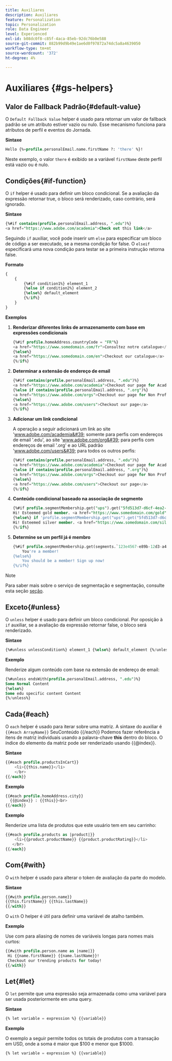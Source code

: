 ```yaml
---
title: Auxiliares
description: Auxiliares
feature: Personalization
topic: Personalization
role: Data Engineer
level: Experienced
exl-id: b08dc0f8-c85f-4aca-85eb-92dc76b0e588
source-git-commit: 882b99d9b49e1ae6d0f97872a74dc5a8a4639050
workflow-type: tm+mt
source-wordcount: '372'
ht-degree: 4%

---
```


# Auxiliares {#gs-helpers}

## Valor de Fallback Padrão{#default-value}

O `Default Fallback Value` helper é usado para retornar um valor de fallback padrão se um atributo estiver vazio ou nulo. Esse mecanismo funciona para atributos de perfil e eventos do Jornada.

**Sintaxe**

```sql
Hello {%=profile.personalEmail.name.firstName ?: 'there' %}!
```

Neste exemplo, o valor `there` é exibido se a variável `firstName` deste perfil está vazio ou é nulo.

## Condições{#if-function}

O `if` helper é usado para definir um bloco condicional.
Se a avaliação da expressão retornar true, o bloco será renderizado, caso contrário, será ignorado.

**Sintaxe**

```sql
{%#if contains(profile.personalEmail.address, ".edu")%}
<a href="https://www.adobe.com/academia">Check out this link</a>
```

Seguindo `if` auxiliar, você pode inserir um `else` para especificar um bloco de código a ser executado, se a mesma condição for false.
O `elseif` especificará uma nova condição para testar se a primeira instrução retorna false.


**Formato**

```sql
{
    {
        {%#if condition1%} element_1 
        {%else if condition2%} element_2 
        {%else%} default_element 
        {%/if%}
    }
}
```

**Exemplos**

1. **Renderizar diferentes links de armazenamento com base em expressões condicionais**

   ```sql
   {%#if profile.homeAddress.countryCode = "FR"%}
   <a href="https://www.somedomain.com/fr">Consultez notre catalogue</a>
   {%else%}
   <a href="https://www.somedomain.com/en">Checkout our catalogue</a>
   {%/if%}
   ```

1. **Determinar a extensão de endereço de email**

   ```sql
   {%#if contains(profile.personalEmail.address, ".edu")%}
   <a href="https://www.adobe.com/academia">Checkout our page for Academia personals</a>
   {%else if contains(profile.personalEmail.address, ".org")%}
   <a href="https://www.adobe.com/orgs">Checkout our page for Non Profits</a>
   {%else%}
   <a href="https://www.adobe.com/users">Checkout our page</a>
   {%/if%}
   ```

1. **Adicionar um link condicional**

   A operação a seguir adicionará um link ao site &#39;www.adobe.com/academia&#39; somente para perfis com endereços de email &#39;.edu&#39;, ao site &#39;www.adobe.com/org&#39; para perfis com endereços de email &#39;.org&#39; e ao URL padrão &#39;www.adobe.com/users&#39; para todos os outros perfis:

   ```sql
   {%#if contains(profile.personalEmail.address, ".edu")%}
   <a href="https://www.adobe.com/academia">Checkout our page for Academia personals</a>
   {%else if contains(profile.personalEmail.address, ".org")%}
   <a href="https://www.adobe.com/orgs">Checkout our page for Non Profits</a>
   {%else%}
   <a href="https://www.adobe.com/users">Checkout our page</a>
   {%/if%}
   ```

1. **Conteúdo condicional baseado na associação de segmento**

   ```sql
   {%#if profile.segmentMembership.get("ups").get("5fd513d7-d6cf-4ea2-856a-585150041a8b").status = "existing"%}
   Hi! Esteemed gold member. <a href="https://www.somedomain.com/gold">Checkout your exclusive perks </a>
   {%else%} if 'profile.segmentMembership.get("ups").get("5fd513d7-d6cf-4ea2-856a-585150041a8c").status = "existing"'%}
   Hi! Esteemed silver member. <a href="https://www.somedomain.com/silver">Checkout your exclusive perks </a>
   {%/if%}
   ```

1. **Determine se um perfil já é membro**

   ```sql
   {%#if profile.segmentMembership.get(segments.`123e4567-e89b-12d3-a456-426614174000`.id)%}
       You're a member!
   {%else%}
       You should be a member! Sign up now!
   {%/if%}
   ```

>[!NOTE]
>
>Para saber mais sobre o serviço de segmentação e segmentação, consulte esta seção [seção](../../segment/about-segments.md).


## Exceto{#unless}

O `unless` helper é usado para definir um bloco condicional. Por oposição à `if`  auxiliar, se a avaliação da expressão retornar false, o bloco será renderizado.

**Sintaxe**

```sql
{%#unless unlessCondition%} element_1 {%else%} default_element {%/unless%}
```

**Exemplo**

Renderize algum conteúdo com base na extensão de endereço de email:

```sql
{%#unless endsWith(profile.personalEmail.address, ".edu")%}
Some Normal Content
{%else%}
Some edu specific content Content
{%/unless%}
```

## Cada{#each}

O `each` helper é usado para iterar sobre uma matriz.
A sintaxe do auxiliar é ```{{#each ArrayName}}``` SeuConteúdo {{/each}} Podemos fazer referência a itens de matriz individuais usando a palavra-chave **this** dentro do bloco. O índice do elemento da matriz pode ser renderizado usando {{@index}}.

**Sintaxe**

```sql
{{#each profile.productsInCart}}
    <li>{{this.name}}</li>
    </br>
{{/each}}
```

**Exemplo**

```sql
{{#each profile.homeAddress.city}}
  {{@index}} : {{this}}<br>
{{/each}}
```

**Exemplo**

Renderize uma lista de produtos que este usuário tem em seu carrinho:

```sql
{{#each profile.products as |product|}}
    <li>{{product.productName}} {{product.productRating}}</li>
   </br>
{{/each}}
```

## Com{#with}

O `with` helper é usado para alterar o token de avaliação da parte do modelo.

**Sintaxe**

```sql
{{#with profile.person.name}}
{{this.firstName}} {{this.lastName}}
{{/with}}
```

O `with` O helper é útil para definir uma variável de atalho também.

**Exemplo**

Use com para aliasing de nomes de variáveis longas para nomes mais curtos:

```sql
{{#with profile.person.name as |name|}}
 Hi {{name.firstName}} {{name.lastName}}!
 Checkout our trending products for today!
{{/with}}
```

## Let{#let}

O `let` permite que uma expressão seja armazenada como uma variável para ser usada posteriormente em uma query.

**Sintaxe**

```sql
{% let variable = expression %} {{variable}}
```

**Exemplo**

O exemplo a seguir permite todos os totais de produtos com a transação em USD, onde a soma é maior que $100 e menor que $1000.

```sql
{% let variable = expression %} {{variable}}
```
